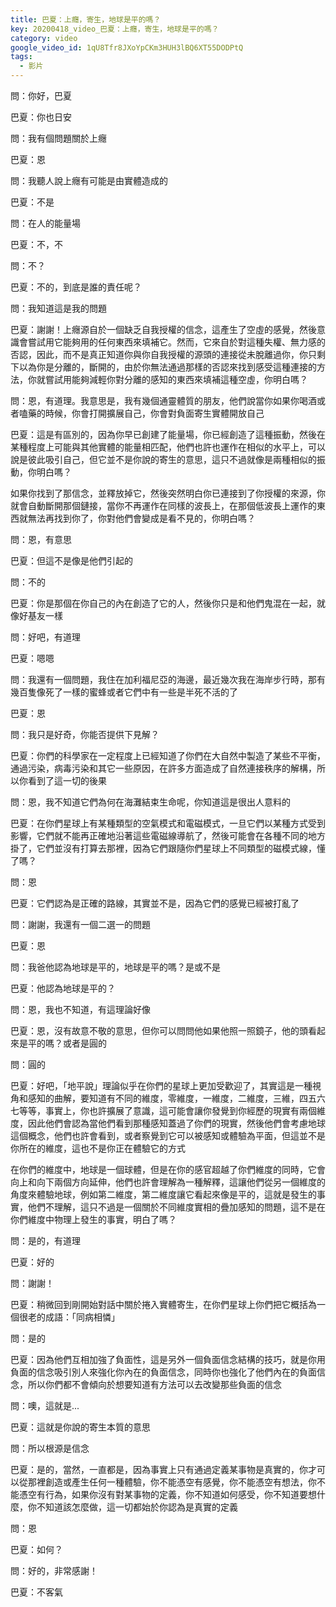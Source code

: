 ```yaml
---
title: 巴夏：上癮，寄生，地球是平的嗎？
key: 20200418_video_巴夏：上癮，寄生，地球是平的嗎？
category: video
google_video_id: 1qU8Tfr8JXoYpCKm3HUH3lBQ6XT55DODPtQ
tags:
  - 影片
---
```


問：你好，巴夏

巴夏：你也日安

問：我有個問題關於上癮

巴夏：恩

問：我聽人說上癮有可能是由實體造成的

巴夏：不是

問：在人的能量場

巴夏：不，不

問：不？

巴夏：不的，到底是誰的責任呢？

問：我知道這是我的問題

巴夏：謝謝！上癮源自於一個缺乏自我授權的信念，這產生了空虛的感覺，然後意識會嘗試用它能夠用的任何東西來填補它。然而，它來自於對這種失權、無力感的否認，因此，而不是真正知道你與你自我授權的源頭的連接從未脫離過你，你只剩下以為你是分離的，斷開的，由於你無法通過那樣的否認來找到感受這種連接的方法，你就嘗試用能夠減輕你對分離的感知的東西來填補這種空虛，你明白嗎？

問：恩，有道理。我意思是，我有幾個通靈體質的朋友，他們說當你如果你喝酒或者嗑藥的時候，你會打開擴展自己，你會對負面寄生實體開放自己

巴夏：這是有區別的，因為你早已創建了能量場，你已經創造了這種振動，然後在某種程度上可能與其他實體的能量相匹配，他們也許也運作在相似的水平上，可以說是彼此吸引自己，但它並不是你說的寄生的意思，這只不過就像是兩種相似的振動，你明白嗎？

如果你找到了那信念，並釋放掉它，然後突然明白你已連接到了你授權的來源，你就會自動斷開那個鏈接，當你不再運作在同樣的波長上，在那個低波長上運作的東西就無法再找到你了，你對他們會變成是看不見的，你明白嗎？

問：恩，有意思

巴夏：但這不是像是他們引起的

問：不的

巴夏：你是那個在你自己的內在創造了它的人，然後你只是和他們鬼混在一起，就像好基友一樣

問：好吧，有道理

巴夏：嗯嗯

問：我還有一個問題，我住在加利福尼亞的海邊，最近幾次我在海岸步行時，那有幾百隻像死了一樣的蜜蜂或者它們中有一些是半死不活的了

巴夏：恩

問：我只是好奇，你能否提供下見解？

巴夏：你們的科學家在一定程度上已經知道了你們在大自然中製造了某些不平衡，通過污染，病毒污染和其它一些原因，在許多方面造成了自然連接秩序的解構，所以你看到了這一切的後果

問：恩，我不知道它們為何在海灘結束生命呢，你知道這是很出人意料的

巴夏：在你們星球上有某種類型的空氣模式和電磁模式，一旦它們以某種方式受到影響，它們就不能再正確地沿著這些電磁線導航了，然後可能會在各種不同的地方掛了，它們並沒有打算去那裡，因為它們跟隨你們星球上不同類型的磁模式線，懂了嗎？

問：恩

巴夏：它們認為是正確的路線，其實並不是，因為它們的感覺已經被打亂了

問：謝謝，我還有一個二選一的問題

巴夏：恩

問：我爸他認為地球是平的，地球是平的嗎？是或不是

巴夏：他認為地球是平的？

問：恩，我也不知道，有這理論好像

巴夏：恩，沒有故意不敬的意思，但你可以問問他如果他照一照鏡子，他的頭看起來是平的嗎？或者是圓的

問：圓的

巴夏：好吧，「地平說」理論似乎在你們的星球上更加受歡迎了，其實這是一種視角和感知的曲解，要知道有不同的維度，零維度，一維度，二維度，三維，四五六七等等，事實上，你也許擴展了意識，這可能會讓你發覺到你經歷的現實有兩個維度，因此他們會認為當他們看到那種感知蓋過了你們的現實，然後他們會考慮地球這個概念，他們也許會看到，或者察覺到它可以被感知或體驗為平面，但這並不是你所在的維度，這也不是你正在體驗它的方式

在你們的維度中，地球是一個球體，但是在你的感官超越了你們維度的同時，它會向上和向下兩個方向延伸，他們也許會理解為一種解釋，這讓他們從另一個維度的角度來體驗地球，例如第二維度，第二維度讓它看起來像是平的，這就是發生的事實，他們不理解，這只不過是一個關於不同維度實相的疊加感知的問題，這不是在你們維度中物理上發生的事實，明白了嗎？

問：是的，有道理

巴夏：好的

問：謝謝！

巴夏：稍微回到剛開始對話中關於捲入實體寄生，在你們星球上你們把它概括為一個很老的成語：「同病相憐」

問：是的

巴夏：因為他們互相加強了負面性，這是另外一個負面信念結構的技巧，就是你用負面的信念吸引別人來強化你內在的負面信念，同時你也強化了他們內在的負面信念，所以你們都不會傾向於想要知道有方法可以去改變那些負面的信念

問：噢，這就是...

巴夏：這就是你說的寄生本質的意思

問：所以根源是信念

巴夏：是的，當然，一直都是，因為事實上只有通過定義某事物是真實的，你才可以從那裡創造或產生任何一種體驗，你不能憑空有感覺，你不能憑空有想法，你不能憑空有行為，如果你沒有對某事物的定義，你不知道如何感受，你不知道要想什麼，你不知道該怎麼做，這一切都始於你認為是真實的定義

問：恩

巴夏：如何？

問：好的，非常感謝！

巴夏：不客氣
